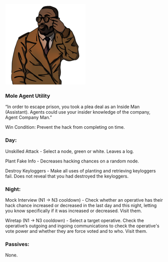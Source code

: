 ![agentcompanyman.png](Images/agentcompanyman.png)

### **Mole Agent Utility**

“In order to escape prison, you took a plea deal as an Inside Man (Assistant). Agents could use your insider knowledge of the company, Agent Company Man.”

Win Condition: Prevent the hack from completing on time.

### **Day:**

Unskilled Attack - Select a node, green or white. Leaves a log.

Plant Fake Info - Decreases hacking chances on a random node.

Destroy Keyloggers - Make all uses of planting and retrieving keyloggers fail. Does not reveal that you had destroyed the keyloggers.

### **Night:**

Mock Interview (N1 -> N3 cooldown) - Check whether an operative has their hack chance increased or decreased in the last day and this night, letting you know specifically if it was increased or decreased. Visit them.

Wiretap (N1 -> N3 cooldown) - Select a target operative. Check the operative’s outgoing and ingoing communications to check the operative's vote power and whether they are force voted and to who. Visit them.

### **Passives:**

None.